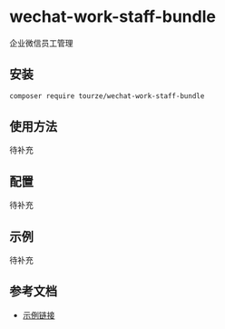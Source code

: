 # wechat-work-staff-bundle

企业微信员工管理

## 安装

```bash
composer require tourze/wechat-work-staff-bundle
```

## 使用方法

待补充

## 配置

待补充

## 示例

待补充

## 参考文档

- [示例链接](https://example.com)
